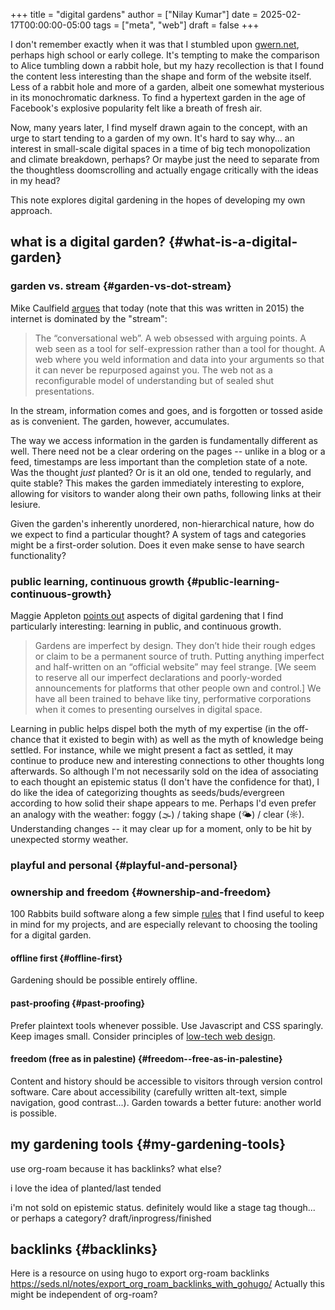 +++
title = "digital gardens"
author = ["Nilay Kumar"]
date = 2025-02-17T00:00:00-05:00
tags = ["meta", "web"]
draft = false
+++

I don't remember exactly when it was that I stumbled upon [gwern.net](https://gwern.net/), perhaps
high school or early college. It's tempting to make the comparison to Alice
tumbling down a rabbit hole, but my hazy recollection is that I found the
content less interesting than the shape and form of the website itself. Less of
a rabbit hole and more of a garden, albeit one somewhat mysterious in its
monochromatic darkness. To find a hypertext garden in the age of Facebook's
explosive popularity felt like a breath of fresh air.

Now, many years later, I find myself drawn again to the concept, with an urge to
start tending to a garden of my own. It's hard to say why... an interest in
small-scale digital spaces in a time of big tech monopolization and climate
breakdown, perhaps? Or maybe just the need to separate from the thoughtless
doomscrolling and actually engage critically with the ideas in my head?

This note explores digital gardening in the hopes of developing my own approach.


## what is a digital garden? {#what-is-a-digital-garden}


### garden vs. stream {#garden-vs-dot-stream}

Mike Caulfield [argues](https://hapgood.us/2015/10/17/the-garden-and-the-stream-a-technopastoral/) that today (note that this was written in 2015) the
internet is dominated by the "stream":

> The “conversational web”. A web obsessed with arguing points. A web seen as a
> tool for self-expression rather than a tool for thought. A web where you weld
> information and data into your arguments so that it can never be repurposed
> against you. The web not as a reconfigurable model of understanding but of
> sealed shut presentations.

In the stream, information comes and goes, and is forgotten or tossed aside as
is convenient. The garden, however, accumulates.

The way we access information in the garden is fundamentally different as well.
There need not be a clear ordering on the pages -- unlike in a blog or a feed,
timestamps are less important than the completion state of a note. Was the
thought _just_ planted? Or is it an old one, tended to regularly, and quite
stable? This makes the garden immediately interesting to explore, allowing
for visitors to wander along their own paths, following links at their lesiure.

Given the garden's inherently unordered, non-hierarchical nature, how do we
expect to find a particular thought? A system of tags and categories might be a
first-order solution. Does it even make sense to have search functionality?


### public learning, continuous growth {#public-learning-continuous-growth}

Maggie Appleton [points out](https://maggieappleton.com/garden-history) aspects of digital gardening that I find particularly
interesting: learning in public, and continuous growth.

> Gardens are imperfect by design. They don’t hide their rough edges or claim to
> be a permanent source of truth. Putting anything imperfect and half-written on
> an “official website” may feel strange. [We seem to reserve all our imperfect
> declarations and poorly-worded announcements for platforms that other people own
> and control.] We have all been trained to behave like tiny, performative
> corporations when it comes to presenting ourselves in digital space.

Learning in public helps dispel both the myth of my expertise (in the off-chance
that it existed to begin with) as well as the myth of knowledge being settled.
For instance, while we might present a fact as settled, it may continue to
produce new and interesting connections to other thoughts long afterwards. So
although I'm not necessarily sold on the idea of associating to each thought an
epistemic status (I don't have the confidence for that), I do like the idea of
categorizing thoughts as seeds/buds/evergreen according to how solid their shape
appears to me. Perhaps I'd even prefer an analogy with the weather: foggy (🌫) /
taking shape (🌤) / clear (☼). Understanding changes -- it may clear up for a
moment, only to be hit by unexpected stormy weather.


### playful and personal {#playful-and-personal}


### ownership and freedom {#ownership-and-freedom}

100 Rabbits build software along a few simple [rules](https://100r.co/site/philosophy.html) that I find useful to keep
in mind for my projects, and are especially relevant to choosing the tooling for
a digital garden.


#### offline first {#offline-first}

Gardening should be possible entirely offline.


#### past-proofing {#past-proofing}

Prefer plaintext tools whenever possible. Use Javascript and CSS sparingly. Keep
images small. Consider principles of [low-tech web design](https://solar.lowtechmagazine.com/about/the-solar-website/).


#### freedom (free as in palestine) {#freedom--free-as-in-palestine}

Content and history should be accessible to visitors through version control
software. Care about accessibility (carefully written alt-text, simple
navigation, good contrast...). Garden towards a better future: another world is
possible.


## my gardening tools {#my-gardening-tools}

use org-roam because it has backlinks? what else?

i love the idea of planted/last tended

i'm not sold on epistemic status. definitely would like a stage tag though... or
perhaps a category? draft/inprogress/finished


## backlinks {#backlinks}

Here is a resource on using hugo to export org-roam backlinks
<https://seds.nl/notes/export_org_roam_backlinks_with_gohugo/>
Actually this might be independent of org-roam?
